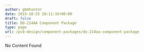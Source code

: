 ```yaml
---
author: gbmhunter
date: 2015-10-25 20:11:33+00:00
draft: false
title: DO-214AA Component Package
type: page
url: /pcb-design/component-packages/do-214aa-component-package
---
```


No Content Found
